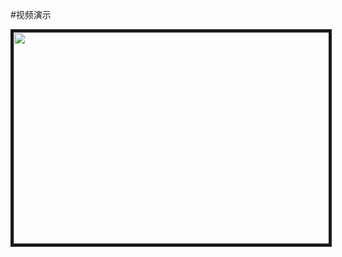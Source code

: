 #视频演示
<p align = "center">
<img src="pictures/result.gif" width = "600" height = "338" border="5" />
</p>
